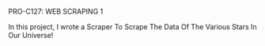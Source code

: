 PRO-C127: WEB SCRAPING 1

In this project, I wrote a Scraper To Scrape The Data Of The Various Stars In Our Universe!
